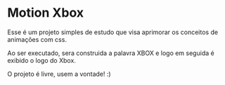 # Motion Xbox

Esse é um projeto simples de estudo que visa aprimorar os conceitos de animações com css.

Ao ser executado, sera construida a palavra XBOX e logo em seguida é exibido o logo do Xbox.

O projeto é livre, usem a vontade! :)